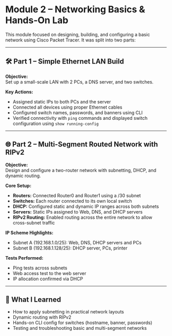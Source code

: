 # Module 2 – Networking Basics & Hands-On Lab

This module focused on designing, building, and configuring a basic network using Cisco Packet Tracer. It was split into two parts:

---

## 🛠️ Part 1 – Simple Ethernet LAN Build

**Objective:**  
Set up a small-scale LAN with 2 PCs, a DNS server, and two switches.

**Key Actions:**
- Assigned static IPs to both PCs and the server
- Connected all devices using proper Ethernet cables
- Configured switch names, passwords, and banners using CLI
- Verified connectivity with `ping` commands and displayed switch configuration using `show running-config`

---

## 🌐 Part 2 – Multi-Segment Routed Network with RIPv2

**Objective:**  
Design and configure a two-router network with subnetting, DHCP, and dynamic routing.

**Core Setup:**
- **Routers:** Connected Router0 and Router1 using a /30 subnet
- **Switches:** Each router connected to its own local switch
- **DHCP:** Configured static and dynamic IP ranges across both subnets
- **Servers:** Static IPs assigned to Web, DNS, and DHCP servers
- **RIPv2 Routing:** Enabled routing across the entire network to allow cross-subnet traffic

**IP Scheme Highlights:**
- Subnet A (192.168.1.0/25): Web, DNS, DHCP servers and PCs
- Subnet B (192.168.1.128/25): DHCP server, PCs, printer

**Tests Performed:**
- Ping tests across subnets
- Web access test to the web server
- IP allocation confirmed via DHCP

---

## 🧠 What I Learned

- How to apply subnetting in practical network layouts
- Dynamic routing with RIPv2
- Hands-on CLI config for switches (hostname, banner, passwords)
- Testing and troubleshooting basic and multi-segment networks
